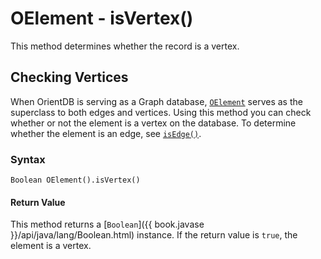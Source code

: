 
# OElement - isVertex()

This method determines whether the record is a vertex.

## Checking Vertices

When OrientDB is serving as a Graph database, [`OElement`](../OElement.md) serves as the superclass to both edges and vertices.  Using this method you can check whether or not the element is a vertex on the database.  To determine whether the element is an edge, see [`isEdge()`](isEdge.md).

### Syntax

```
Boolean OElement().isVertex()
```

#### Return Value

This method returns a [`Boolean`]({{ book.javase }}/api/java/lang/Boolean.html) instance.  If the return value is `true`, the element is a vertex.
